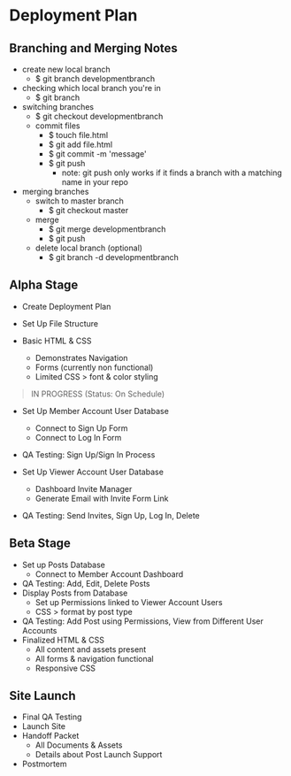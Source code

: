 Deployment Plan
======

Branching and Merging Notes
------
  * create new local branch
    * $ git branch developmentbranch
  * checking which local branch you're in
    * $ git branch
  * switching branches
    * $ git checkout developmentbranch
    * commit files
      * $ touch file.html
      * $ git add file.html
      * $ git commit -m 'message'
      * $ git push
        * note: git push only works if it finds a branch with a matching name in your repo
  * merging branches
    * switch to master branch
      * $ git checkout master
    * merge
      * $ git merge developmentbranch
      * $ git push
    * delete local branch (optional)
      * $ git branch -d developmentbranch


Alpha Stage
------

 * Create Deployment Plan
 * Set Up File Structure

  * Basic HTML & CSS
    * Demonstrates Navigation
    * Forms (currently non functional)
    * Limited CSS > font & color styling

 > IN PROGRESS (Status: On Schedule)
  * Set Up Member Account User Database
    * Connect to Sign Up Form 
    * Connect to Log In Form
 
  * QA Testing: Sign Up/Sign In Process
  * Set Up Viewer Account User Database
    * Dashboard Invite Manager
    * Generate Email with Invite Form Link
  * QA Testing: Send Invites, Sign Up, Log In, Delete


Beta Stage
------
* Set up Posts Database
  * Connect to Member Account Dashboard
* QA Testing: Add, Edit, Delete Posts
* Display Posts from Database
  * Set up Permissions linked to Viewer Account Users 
  * CSS > format by post type
* QA Testing: Add Post using Permissions, View from Different User Accounts
* Finalized HTML & CSS
  * All content and assets present
  * All forms & navigation functional
  * Responsive CSS


Site Launch
------
* Final QA Testing
* Launch Site
* Handoff Packet
  * All Documents & Assets
  * Details about Post Launch Support
* Postmortem
